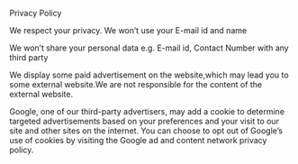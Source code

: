 Privacy Policy

We respect your privacy. We won’t use your E-mail id and name
 

We won’t share your personal data e.g. E-mail id, Contact Number with any third party
 

We display some paid advertisement on the website,which may lead you to some external website.We are not responsible for the content of the external website.
 

Google, one of our third-party advertisers, may add a cookie to determine targeted advertisements based on your preferences and your visit to our site and other sites on the internet. You can choose to opt out of Google’s use of cookies by visiting the Google ad and content network privacy policy.
